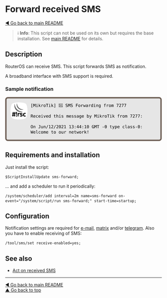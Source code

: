 Forward received SMS
====================

[◀ Go back to main README](../README.md)

> ℹ️ **Info**: This script can not be used on its own but requires the base
> installation. See [main README](../README.md) for details.

Description
-----------

RouterOS can receive SMS. This script forwards SMS as notification.

A broadband interface with SMS support is required.

### Sample notification

![sms-forward notification](sms-forward.d/notification.svg)

Requirements and installation
-----------------------------

Just install the script:

    $ScriptInstallUpdate sms-forward;

... and add a scheduler to run it periodically:

    /system/scheduler/add interval=2m name=sms-forward on-event="/system/script/run sms-forward;" start-time=startup;

Configuration
-------------

Notification settings are required for
[e-mail](mod/notification-email.md),
[matrix](mod/notification-matrix.md) and/or
[telegram](mod/notification-telegram.md).
Also you have to enable receiving of SMS:

    /tool/sms/set receive-enabled=yes;

See also
--------

* [Act on received SMS](sms-action.md)

---
[◀ Go back to main README](../README.md)  
[▲ Go back to top](#top)
